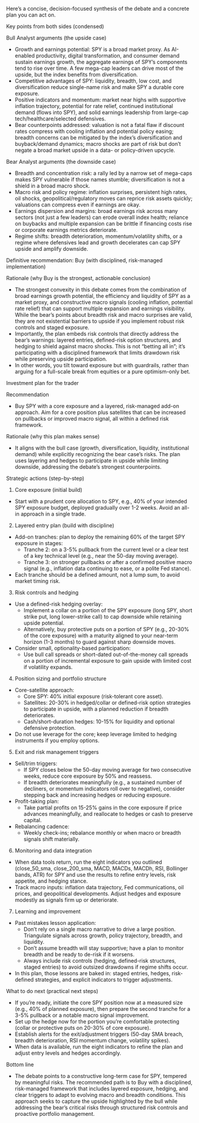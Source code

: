 Here’s a concise, decision-focused synthesis of the debate and a concrete plan you can act on.

Key points from both sides (condensed)

Bull Analyst arguments (the upside case)
- Growth and earnings potential: SPY is a broad market proxy. As AI-enabled productivity, digital transformation, and consumer demand sustain earnings growth, the aggregate earnings of SPY’s components tend to rise over time. A few mega-cap leaders can drive most of the upside, but the index benefits from diversification.
- Competitive advantages of SPY: liquidity, breadth, low cost, and diversification reduce single-name risk and make SPY a durable core exposure.
- Positive indicators and momentum: market near highs with supportive inflation trajectory, potential for rate relief, continued institutional demand (flows into SPY), and solid earnings leadership from large-cap tech/healthcare/selected defensives.
- Bear counterpoints addressed: valuation is not a fatal flaw if discount rates compress with cooling inflation and potential policy easing; breadth concerns can be mitigated by the index’s diversification and buyback/demand dynamics; macro shocks are part of risk but don’t negate a broad market upside in a data- or policy-driven upcycle.

Bear Analyst arguments (the downside case)
- Breadth and concentration risk: a rally led by a narrow set of mega-caps makes SPY vulnerable if those names stumble; diversification is not a shield in a broad macro shock.
- Macro risk and policy regime: inflation surprises, persistent high rates, oil shocks, geopolitical/regulatory moves can reprice risk assets quickly; valuations can compress even if earnings are okay.
- Earnings dispersion and margins: broad earnings risk across many sectors (not just a few leaders) can erode overall index health; reliance on buybacks and multiple expansion can be brittle if financing costs rise or corporate earnings metrics deteriorate.
- Regime shifts: breadth deterioration, momentum/volatility shifts, or a regime where defensives lead and growth decelerates can cap SPY upside and amplify downside.

Definitive recommendation: Buy (with disciplined, risk-managed implementation)

Rationale (why Buy is the strongest, actionable conclusion)
- The strongest convexity in this debate comes from the combination of broad earnings growth potential, the efficiency and liquidity of SPY as a market proxy, and constructive macro signals (cooling inflation, potential rate relief) that can support multiple expansion and earnings visibility. While the bear’s points about breadth risk and macro surprises are valid, they are not existential barriers to upside if you implement robust risk controls and staged exposure.
- Importantly, the plan embeds risk controls that directly address the bear’s warnings: layered entries, defined-risk option structures, and hedging to shield against macro shocks. This is not “betting all in”; it’s participating with a disciplined framework that limits drawdown risk while preserving upside participation.
- In other words, you tilt toward exposure but with guardrails, rather than arguing for a full-scale break from equities or a pure optimism-only bet.

Investment plan for the trader

Recommendation
- Buy SPY with a core exposure and a layered, risk-managed add-on approach. Aim for a core position plus satellites that can be increased on pullbacks or improved macro signal, all within a defined risk framework.

Rationale (why this plan makes sense)
- It aligns with the bull case (growth, diversification, liquidity, institutional demand) while explicitly recognizing the bear case’s risks. The plan uses layering and hedges to participate in upside while limiting downside, addressing the debate’s strongest counterpoints.

Strategic actions (step-by-step)

1) Core exposure (initial build)
- Start with a prudent core allocation to SPY, e.g., 40% of your intended SPY exposure budget, deployed gradually over 1-2 weeks. Avoid an all-in approach in a single trade.

2) Layered entry plan (build with discipline)
- Add-on tranches: plan to deploy the remaining 60% of the target SPY exposure in stages:
  - Tranche 2: on a 3-5% pullback from the current level or a clear test of a key technical level (e.g., near the 50-day moving average).
  - Tranche 3: on stronger pullbacks or after a confirmed positive macro signal (e.g., inflation data continuing to ease, or a polite Fed stance).
- Each tranche should be a defined amount, not a lump sum, to avoid market timing risk.

3) Risk controls and hedging
- Use a defined-risk hedging overlay:
  - Implement a collar on a portion of the SPY exposure (long SPY, short strike put, long lower-strike call) to cap downside while retaining upside potential.
  - Alternatively, buy protective puts on a portion of SPY (e.g., 20-30% of the core exposure) with a maturity aligned to your near-term horizon (1-3 months) to guard against sharp downside moves.
- Consider small, optionality-based participation:
  - Use bull call spreads or short-dated out-of-the-money call spreads on a portion of incremental exposure to gain upside with limited cost if volatility expands.

4) Position sizing and portfolio structure
- Core-satellite approach:
  - Core SPY: 40% initial exposure (risk-tolerant core asset).
  - Satellites: 20-30% in hedged/collar or defined-risk option strategies to participate in upside, with a planned reduction if breadth deteriorates.
  - Cash/short-duration hedges: 10-15% for liquidity and optional defensive protection.
- Do not use leverage for the core; keep leverage limited to hedging instruments if you employ options.

5) Exit and risk management triggers
- Sell/trim triggers:
  - If SPY closes below the 50-day moving average for two consecutive weeks, reduce core exposure by 50% and reassess.
  - If breadth deteriorates meaningfully (e.g., a sustained number of decliners, or momentum indicators roll over to negative), consider stepping back and increasing hedges or reducing exposure.
- Profit-taking plan:
  - Take partial profits on 15-25% gains in the core exposure if price advances meaningfully, and reallocate to hedges or cash to preserve capital.
- Rebalancing cadence:
  - Weekly check-ins; rebalance monthly or when macro or breadth signals shift materially.

6) Monitoring and data integration
- When data tools return, run the eight indicators you outlined (close_50_sma, close_200_sma, MACD, MACDs, MACDh, RSI, Bollinger bands, ATR) for SPY and use the results to refine entry levels, risk appetite, and hedging stance.
- Track macro inputs: inflation data trajectory, Fed communications, oil prices, and geopolitical developments. Adjust hedges and exposure modestly as signals firm up or deteriorate.

7) Learning and improvement
- Past mistakes lesson application:
  - Don’t rely on a single macro narrative to drive a large position. Triangulate signals across growth, policy trajectory, breadth, and liquidity.
  - Don’t assume breadth will stay supportive; have a plan to monitor breadth and be ready to de-risk if it worsens.
  - Always include risk controls (hedging, defined-risk structures, staged entries) to avoid outsized drawdowns if regime shifts occur.
- In this plan, those lessons are baked in: staged entries, hedges, risk-defined strategies, and explicit indicators to trigger adjustments.

What to do next (practical next steps)
- If you’re ready, initiate the core SPY position now at a measured size (e.g., 40% of planned exposure), then prepare the second tranche for a 3-5% pullback or a notable macro signal improvement.
- Set up the hedge now for the portion you’re comfortable protecting (collar or protective puts on 20-30% of core exposure).
- Establish alerts for the exit/adjustment triggers (50-day SMA breach, breadth deterioration, RSI momentum change, volatility spikes).
- When data is available, run the eight indicators to refine the plan and adjust entry levels and hedges accordingly.

Bottom line
- The debate points to a constructive long-term case for SPY, tempered by meaningful risks. The recommended path is to Buy with a disciplined, risk-managed framework that includes layered exposure, hedging, and clear triggers to adapt to evolving macro and breadth conditions. This approach seeks to capture the upside highlighted by the bull while addressing the bear’s critical risks through structured risk controls and proactive portfolio management.